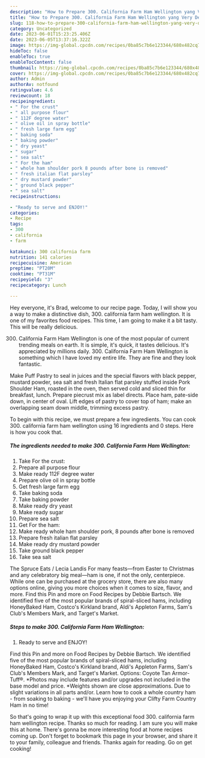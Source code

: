 ```yaml
---
description: "How to Prepare 300. California Farm Ham Wellington yang Very Delicious}"
title: "How to Prepare 300. California Farm Ham Wellington yang Very Delicious}"
slug: 118-how-to-prepare-300-california-farm-ham-wellington-yang-very-delicious
category: Uncategorized
date: 2023-06-01T15:23:25.406Z
date: 2023-06-05T13:37:16.322Z
image: https://img-global.cpcdn.com/recipes/0ba85c7b6e123344/680x482cq70/300-california-farm-ham-wellington-recipe-main-photo.jpg
hideToc: false
enableToc: true
enableTocContent: false
thumbnail: https://img-global.cpcdn.com/recipes/0ba85c7b6e123344/680x482cq70/300-california-farm-ham-wellington-recipe-main-photo.jpg
cover: https://img-global.cpcdn.com/recipes/0ba85c7b6e123344/680x482cq70/300-california-farm-ham-wellington-recipe-main-photo.jpg
author: Admin
authorAv: notfound
ratingvalue: 4.6
reviewcount: 18
recipeingredient:
- " For the crust"
- " all purpose flour"
- " 112F degree water"
- " olive oil in spray bottle"
- " fresh large farm egg"
- " baking soda"
- " baking powder"
- " dry yeast"
- " sugar"
- " sea salt"
- " For the ham"
- " whole ham shoulder pork 8 pounds after bone is removed"
- " fresh italian flat parsley"
- " dry mustard powder"
- " ground black pepper"
- " sea salt"
recipeinstructions:

- "Ready to serve and ENJOY!"
categories:
- Recipe
tags:
- 300
- california
- farm

katakunci: 300 california farm 
nutrition: 141 calories
recipecuisine: American
preptime: "PT20M"
cooktime: "PT31M"
recipeyield: "3"
recipecategory: Lunch

---
```



Hey everyone, it's Brad, welcome to our recipe page. Today, I will show you a way to make a distinctive dish, 300. california farm ham wellington. It is one of my favorites food recipes. This time, I am going to make it a bit tasty. This will be really delicious.

300. California Farm Ham Wellington is one of the most popular of current trending meals on earth. It is simple, it's quick, it tastes delicious. It's appreciated by millions daily. 300. California Farm Ham Wellington is something which I have loved my entire life. They are fine and they look fantastic.

Make Puff Pastry to seal in juices and the special flavors with black pepper, mustard powder, sea salt and fresh Italian flat parsley stuffed inside Pork Shoulder Ham, roasted in the oven, then served cold and sliced thin for breakfast, lunch. Prepare piecrust mix as label directs. Place ham, pate-side down, in center of oval. Lift edges of pastry to cover top of ham; make an overlapping seam down middle, trimming excess pastry.


To begin with this recipe, we must prepare a few ingredients. You can cook 300. california farm ham wellington using 16 ingredients and 0 steps. Here is how you cook that.

<!--inarticleads1-->

##### The ingredients needed to make 300. California Farm Ham Wellington:

1. Take  For the crust:
1. Prepare  all purpose flour
1. Make ready  112F degree water
1. Prepare  olive oil in spray bottle
1. Get  fresh large farm egg
1. Take  baking soda
1. Take  baking powder
1. Make ready  dry yeast
1. Make ready  sugar
1. Prepare  sea salt
1. Get  For the ham:
1. Make ready  whole ham shoulder pork, 8 pounds after bone is removed
1. Prepare  fresh italian flat parsley
1. Make ready  dry mustard powder
1. Take  ground black pepper
1. Take  sea salt


The Spruce Eats / Lecia Landis For many feasts—from Easter to Christmas and any celebratory big meal—ham is one, if not the only, centerpiece. While one can be purchased at the grocery store, there are also many options online, giving you more choices when it comes to size, flavor, and more. Find this Pin and more on Food Recipes by Debbie Bartsch. We identified five of the most popular brands of spiral-sliced hams, including HoneyBaked Ham, Costco&#39;s Kirkland brand, Aldi&#39;s Appleton Farms, Sam&#39;s Club&#39;s Members Mark, and Target&#39;s Market. 

<!--inarticleads2-->

##### Steps to make 300. California Farm Ham Wellington:


1. Ready to serve and ENJOY!

Find this Pin and more on Food Recipes by Debbie Bartsch. We identified five of the most popular brands of spiral-sliced hams, including HoneyBaked Ham, Costco&#39;s Kirkland brand, Aldi&#39;s Appleton Farms, Sam&#39;s Club&#39;s Members Mark, and Target&#39;s Market. Options: Coyote Tan Armor-Tuff®. *Photos may include features and/or upgrades not included in the base model and price. *Weights shown are close approximations. Due to slight variations in all parts and/or. Learn how to cook a whole country ham - from soaking to baking - we&#39;ll have you enjoying your Clifty Farm Country Ham in no time! 

So that's going to wrap it up with this exceptional food 300. california farm ham wellington recipe. Thanks so much for reading. I am sure you will make this at home. There's gonna be more interesting food at home recipes coming up. Don't forget to bookmark this page in your browser, and share it to your family, colleague and friends. Thanks again for reading. Go on get cooking!
